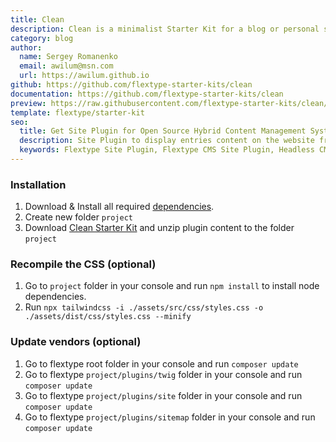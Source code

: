 ```yaml
---
title: Clean
description: Clean is a minimalist Starter Kit for a blog or personal site.
category: blog
author:
  name: Sergey Romanenko
  email: awilum@msn.com
  url: https://awilum.github.io
github: https://github.com/flextype-starter-kits/clean
documentation: https://github.com/flextype-starter-kits/clean
preview: https://raw.githubusercontent.com/flextype-starter-kits/clean/1.x/preview.png
template: flextype/starter-kit
seo:
  title: Get Site Plugin for Open Source Hybrid Content Management System | Flextype
  description: Site Plugin to display entries content on the website frontend for Open Source Hybrid Content Management System
  keywords: Flextype Site Plugin, Flextype CMS Site Plugin, Headless CMS Site Plugin, Download Flat File CMS Site Plugin, Download Flat File Content Management System Site Plugin, Download PHP CMS Site Plugin, Site Plugin, Plugin, Site, Content, Management, System, PHP, CMS
---
```


### Installation

1. Download & Install all required [dependencies](https://github.com/flextype-starter-kits/clean#dependencies).
2. Create new folder `project`
3. Download [Clean Starter Kit](https://github.com/flextype-starter-kits/clean/releases) and unzip plugin content to the folder `project`

### Recompile the CSS (optional)
1. Go to `project` folder in your console and run `npm install` to install node dependencies.
2. Run `npx tailwindcss -i ./assets/src/css/styles.css -o ./assets/dist/css/styles.css --minify`

### Update vendors (optional)
1. Go to flextype root folder in your console and run `composer update`
2. Go to flextype `project/plugins/twig` folder in your console and run `composer update`
3. Go to flextype `project/plugins/site` folder in your console and run `composer update`
4. Go to flextype `project/plugins/sitemap` folder in your console and run `composer update`

